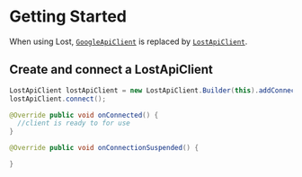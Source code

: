 # Getting Started

When using Lost, [`GoogleApiClient`](https://developer.android.com/reference/com/google/android/gms/common/api/GoogleApiClient.html) is replaced by [`LostApiClient`](https://github.com/mapzen/lost/blob/master/lost/src/main/java/com/mapzen/android/lost/api/LostApiClient.java).

## Create and connect a LostApiClient

```java
LostApiClient lostApiClient = new LostApiClient.Builder(this).addConnectionCallbacks(this).build();
lostApiClient.connect();

@Override public void onConnected() {
  //client is ready to for use
}

@Override public void onConnectionSuspended() {

}
```
